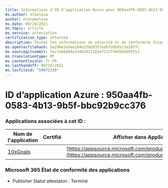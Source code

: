```yaml
---
title: Informations d’ID d’application Azure pour 950aa4fb-0583-4b13-9b5f-cf92b9cc376
ms.author: elmalova
author: elenamalova
ms.date: 09/28/2021
ms.topic: article
ms.service: attestation
certification_type: attested
description: Toutes les informations de sécurité et de conformité disponibles pour 950aa4fb-0583-4b13-9b5f-cf92b9cc376.
ms.openlocfilehash: ba296e3a5ee104e32bb9357edbfddb01c5a2877c
ms.sourcegitcommit: 3ac3366e04e24db2d12183ef212738d5b599f553
ms.translationtype: MT
ms.contentlocale: fr-FR
ms.lasthandoff: 09/28/2021
ms.locfileid: "59972216"
---
```

# <a name="azure-app-id-950aa4fb-0583-4b13-9b5f-bbc92b9cc376"></a>ID d’application Azure : 950aa4fb-0583-4b13-9b5f-bbc92b9cc376


### <a name="apps-associated-with-this-id"></a>Applications associées à cet ID :
| **Nom de l'application** | **Certifié** | **Afficher dans AppSource** |
|--------------|---------------|-----------------------|
| [10xGoals](https://docs.microsoft.com/microsoft-365-app-certification/forward/WA200003122) |  | [https://appsource.microsoft.com/product/office/WA200003122](https://appsource.microsoft.com/product/office/WA200003122) |

### <a name="microsoft-365-app-compliance-status"></a>Microsoft 365 État de conformité des applications
- Publisher Statut attestaton : Terminé
